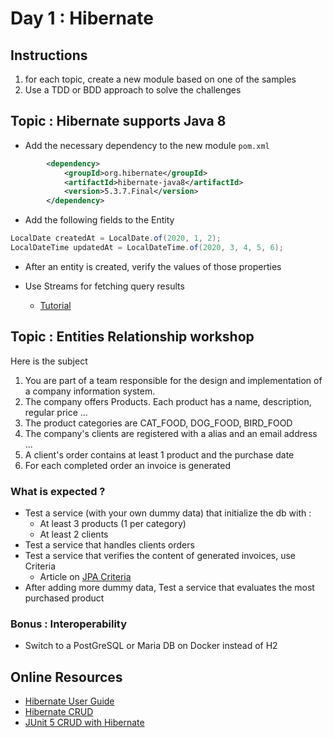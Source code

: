 # Day 1 : Hibernate 

## Instructions 

1. for each topic, create a new module based on one of the samples
1. Use a TDD or BDD approach to solve the challenges

## Topic : Hibernate supports Java 8 

* Add the necessary dependency to the new module `pom.xml`
```xml
		<dependency>
			<groupId>org.hibernate</groupId>
			<artifactId>hibernate-java8</artifactId>
			<version>5.3.7.Final</version>
		</dependency>
```
* Add the following fields to the Entity
```java
LocalDate createdAt = LocalDate.of(2020, 1, 2);
LocalDateTime updatedAt = LocalDateTime.of(2020, 3, 4, 5, 6);
```

   * After an entity is created, verify the values of those properties 

* Use Streams for fetching query results
    * [Tutorial](https://thorben-janssen.com/get-query-results-stream-hibernate-5) 

## Topic : Entities Relationship workshop

Here is the subject 
1. You are part of a team responsible for the design and implementation of a company information system. 
1. The company offers Products. Each product has a name, description, regular price ... 
1. The product categories are CAT_FOOD, DOG_FOOD, BIRD_FOOD
1. The company's clients are registered with a alias and an email address ... 
1. A client's order contains at least 1 product and the purchase date 
1. For each completed order an invoice is generated 

### What is expected ? 
* Test a service (with your own dummy data) that initialize the db with :  
    * At least 3 products (1 per category)
    * At least 2 clients
* Test a service that handles clients orders
* Test a service that verifies the content of generated invoices, use Criteria
    * Article on [JPA Criteria](https://www.baeldung.com/hibernate-criteria-queries)
* After adding more dummy data, Test a service that evaluates the most purchased product
    

### Bonus : Interoperability
* Switch to a PostGreSQL or Maria DB on Docker instead of H2 

## Online Resources
* [Hibernate User Guide](https://docs.jboss.org/hibernate/orm/5.4/userguide/html_single/Hibernate_User_Guide.html)
* [Hibernate CRUD](https://www.baeldung.com/hibernate-save-persist-update-merge-saveorupdate)
* [JUnit 5 CRUD with Hibernate](https://www.codejava.net/testing/junit-5-tutorial-for-beginner-test-crud-for-hibernate)
